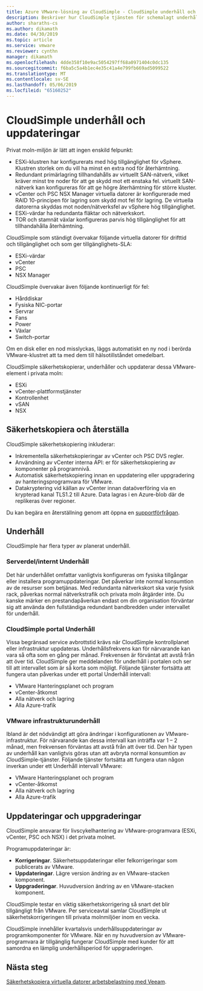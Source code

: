 ```yaml
---
title: Azure VMware-lösning av CloudSimple - CloudSimple underhåll och uppdateringar
description: Beskriver hur CloudSimple tjänsten för schemalagt underhåll och uppdateringar
author: sharaths-cs
ms.author: dikamath
ms.date: 04/30/2019
ms.topic: article
ms.service: vmware
ms.reviewer: cynthn
manager: dikamath
ms.openlocfilehash: 4dde358f10e9ac5054297ff68a0971404c0dc135
ms.sourcegitcommit: f6ba5c5a4b1ec4e35c41a4e799fb669ad5099522
ms.translationtype: MT
ms.contentlocale: sv-SE
ms.lasthandoff: 05/06/2019
ms.locfileid: "65160252"
---
```

# <a name="cloudsimple-maintenance-and-updates"></a>CloudSimple underhåll och uppdateringar

Privat moln-miljön är lätt att ingen enskild felpunkt:

* ESXi-klustren har konfigurerats med hög tillgänglighet för vSphere. Klustren storlek om du vill ha minst en extra nod för återhämtning.
* Redundant primärlagring tillhandahålls av virtuellt SAN-nätverk, vilket kräver minst tre noder för att ge skydd mot ett enstaka fel. virtuellt SAN-nätverk kan konfigureras för att ge högre återhämtning för större kluster.
* vCenter och PSC NSX Manager virtuella datorer är konfigurerade med RAID 10-principen för lagring som skydd mot fel för lagring. De virtuella datorerna skyddas mot noden/nätverksfel av vSphere hög tillgänglighet.
* ESXi-värdar ha redundanta fläktar och nätverkskort.
* TOR och stamnät växlar konfigureras parvis hög tillgänglighet för att tillhandahålla återhämtning.

CloudSimple som ständigt övervakar följande virtuella datorer för drifttid och tillgänglighet och som ger tillgänglighets-SLA:

* ESXi-värdar
* vCenter
* PSC
* NSX Manager

CloudSimple övervakar även följande kontinuerligt för fel:

* Hårddiskar
* Fysiska NIC-portar
* Servrar
* Fans
* Power
* Växlar
* Switch-portar

Om en disk eller en nod misslyckas, läggs automatiskt en ny nod i berörda VMware-klustret att ta med dem till hälsotillståndet omedelbart.

CloudSimple säkerhetskopierar, underhåller och uppdaterar dessa VMware-element i privata moln:

* ESXi
* vCenter-plattformstjänster
* Kontrollenhet
* vSAN
* NSX

## <a name="back-up-and-restore"></a>Säkerhetskopiera och återställa

CloudSimple säkerhetskopiering inkluderar:

* Inkrementella säkerhetskopieringar av vCenter och PSC DVS regler.
* Användning av vCenter interna API: er för säkerhetskopiering av komponenter på programnivå.
* Automatisk säkerhetskopiering innan en uppdatering eller uppgradering av hanteringsprogramvara för VMware.
* Datakryptering vid källan av vCenter innan dataöverföring via en krypterad kanal TLS1.2 till Azure. Data lagras i en Azure-blob där de replikeras över regioner.

Du kan begära en återställning genom att öppna en [supportförfrågan](https://portal.azure.com/#blade/Microsoft_Azure_Support/HelpAndSupportBlade/newsupportrequest).

## <a name="maintenance"></a>Underhåll

CloudSimple har flera typer av planerat underhåll.

### <a name="backendinternal-maintenance"></a>Serverdel/internt Underhåll

Det här underhållet omfattar vanligtvis konfigureras om fysiska tillgångar eller installera programuppdateringar. Det påverkar inte normal konsumtion av de resurser som betjänas. Med redundanta nätverkskort ska varje fysisk rack, påverkas normal nätverkstrafik och privata moln åtgärder inte. Du kanske märker en prestandapåverkan endast om din organisation förväntar sig att använda den fullständiga redundant bandbredden under intervallet för underhåll.

### <a name="cloudsimple-portal-maintenance"></a>CloudSimple portal Underhåll

Vissa begränsad service avbrottstid krävs när CloudSimple kontrollplanet eller infrastruktur uppdateras. Underhållsfrekvens kan för närvarande kan vara så ofta som en gång per månad. Frekvensen är förväntat att avstå från att över tid. CloudSimple ger meddelanden för underhåll i portalen och ser till att intervallet som är så korta som möjligt. Följande tjänster fortsätta att fungera utan påverkas under ett portal Underhåll intervall:

* VMware Hanteringsplanet och program
* vCenter-åtkomst
* Alla nätverk och lagring
* Alla Azure-trafik

### <a name="vmware-infrastructure-maintenance"></a>VMware infrastrukturunderhåll

Ibland är det nödvändigt att göra ändringar i konfigurationen av VMware-infrastruktur.  För närvarande kan dessa intervall kan inträffa var 1 – 2 månad, men frekvensen förväntas att avstå från att över tid. Den här typen av underhåll kan vanligtvis göras utan att avbryta normal konsumtion av CloudSimple-tjänster. Följande tjänster fortsätta att fungera utan någon inverkan under ett Underhåll intervall VMware:

* VMware Hanteringsplanet och program
* vCenter-åtkomst
* Alla nätverk och lagring
* Alla Azure-trafik

## <a name="updates-and-upgrades"></a>Uppdateringar och uppgraderingar

CloudSimple ansvarar för livscykelhantering av VMware-programvara (ESXi, vCenter, PSC och NSX) i det privata molnet.

Programuppdateringar är:

* **Korrigeringar**. Säkerhetsuppdateringar eller felkorrigeringar som publicerats av VMware.
* **Uppdateringar**. Lägre version ändring av en VMware-stacken komponent.
* **Uppgraderingar**. Huvudversion ändring av en VMware-stacken komponent.

CloudSimple testar en viktig säkerhetskorrigering så snart det blir tillgängligt från VMware. Per serviceavtal samlar CloudSimple ut säkerhetskorrigeringen till privata molnmiljöer inom en vecka.

CloudSimple innehåller kvartalsvis underhållsuppdateringar av programkomponenter för VMware. När en ny huvudversion av VMware-programvara är tillgänglig fungerar CloudSimple med kunder för att samordna en lämplig underhållsperiod för uppgraderingen.

## <a name="next-steps"></a>Nästa steg

[Säkerhetskopiera virtuella datorer arbetsbelastning med Veeam](https://docs.azure.cloudsimple.com/backup-workloads-veeam/).